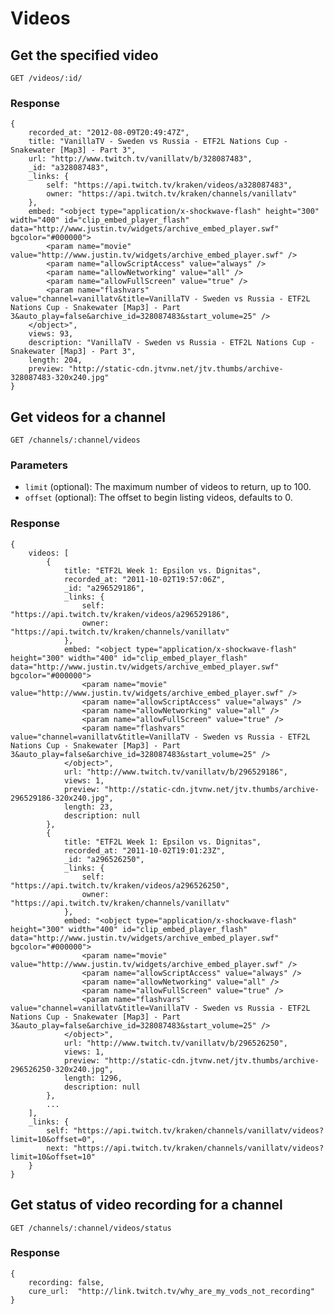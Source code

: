 # Videos

## Get the specified video

`GET /videos/:id/`

### Response

    {
        recorded_at: "2012-08-09T20:49:47Z",
        title: "VanillaTV - Sweden vs Russia - ETF2L Nations Cup - Snakewater [Map3] - Part 3",
        url: "http://www.twitch.tv/vanillatv/b/328087483",
        _id: "a328087483",
        _links: {
            self: "https://api.twitch.tv/kraken/videos/a328087483",
            owner: "https://api.twitch.tv/kraken/channels/vanillatv"
        },
        embed: "<object type="application/x-shockwave-flash" height="300" width="400" id="clip_embed_player_flash" data="http://www.justin.tv/widgets/archive_embed_player.swf" bgcolor="#000000">
            <param name="movie" value="http://www.justin.tv/widgets/archive_embed_player.swf" />
            <param name="allowScriptAccess" value="always" />
            <param name="allowNetworking" value="all" />
            <param name="allowFullScreen" value="true" />
            <param name="flashvars" value="channel=vanillatv&title=VanillaTV - Sweden vs Russia - ETF2L Nations Cup - Snakewater [Map3] - Part 3&auto_play=false&archive_id=328087483&start_volume=25" />
        </object>",
        views: 93,
        description: "VanillaTV - Sweden vs Russia - ETF2L Nations Cup - Snakewater [Map3] - Part 3",
        length: 204,
        preview: "http://static-cdn.jtvnw.net/jtv.thumbs/archive-328087483-320x240.jpg"
    }


## Get videos for a channel <a id="videos-channel" />

`GET /channels/:channel/videos`

### Parameters

- `limit` (optional): The maximum number of videos to return, up to 100.
- `offset` (optional): The offset to begin listing videos, defaults to 0.

### Response
    {
        videos: [
            {
                title: "ETF2L Week 1: Epsilon vs. Dignitas",
                recorded_at: "2011-10-02T19:57:06Z",
                _id: "a296529186",
                _links: {
                    self: "https://api.twitch.tv/kraken/videos/a296529186",
                    owner: "https://api.twitch.tv/kraken/channels/vanillatv"
                },
                embed: "<object type="application/x-shockwave-flash" height="300" width="400" id="clip_embed_player_flash" data="http://www.justin.tv/widgets/archive_embed_player.swf" bgcolor="#000000">
                    <param name="movie" value="http://www.justin.tv/widgets/archive_embed_player.swf" />
                    <param name="allowScriptAccess" value="always" />
                    <param name="allowNetworking" value="all" />
                    <param name="allowFullScreen" value="true" />
                    <param name="flashvars" value="channel=vanillatv&title=VanillaTV - Sweden vs Russia - ETF2L Nations Cup - Snakewater [Map3] - Part 3&auto_play=false&archive_id=328087483&start_volume=25" />
                </object>",
                url: "http://www.twitch.tv/vanillatv/b/296529186",
                views: 1,
                preview: "http://static-cdn.jtvnw.net/jtv.thumbs/archive-296529186-320x240.jpg",
                length: 23,
                description: null
            },
            {
                title: "ETF2L Week 1: Epsilon vs. Dignitas",
                recorded_at: "2011-10-02T19:01:23Z",
                _id: "a296526250",
                _links: {
                    self: "https://api.twitch.tv/kraken/videos/a296526250",
                    owner: "https://api.twitch.tv/kraken/channels/vanillatv"
                },
                embed: "<object type="application/x-shockwave-flash" height="300" width="400" id="clip_embed_player_flash" data="http://www.justin.tv/widgets/archive_embed_player.swf" bgcolor="#000000">
                    <param name="movie" value="http://www.justin.tv/widgets/archive_embed_player.swf" />
                    <param name="allowScriptAccess" value="always" />
                    <param name="allowNetworking" value="all" />
                    <param name="allowFullScreen" value="true" />
                    <param name="flashvars" value="channel=vanillatv&title=VanillaTV - Sweden vs Russia - ETF2L Nations Cup - Snakewater [Map3] - Part 3&auto_play=false&archive_id=328087483&start_volume=25" />
                </object>",
                url: "http://www.twitch.tv/vanillatv/b/296526250",
                views: 1,
                preview: "http://static-cdn.jtvnw.net/jtv.thumbs/archive-296526250-320x240.jpg",
                length: 1296,
                description: null
            },
            ...
        ],
        _links: {
            self: "https://api.twitch.tv/kraken/channels/vanillatv/videos?limit=10&offset=0",
            next: "https://api.twitch.tv/kraken/channels/vanillatv/videos?limit=10&offset=10"
        }
    }

## Get status of video recording for a channel <a id="videos-status-channel" />

`GET /channels/:channel/videos/status`

### Response
    {
        recording: false,
        cure_url:  "http://link.twitch.tv/why_are_my_vods_not_recording"
    }
